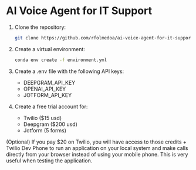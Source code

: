 # AI Voice Agent for IT Support

1. Clone the repository:

   ```bash
   git clone https://github.com/rfolmedoa/ai-voice-agent-for-it-support.git
   ```

2. Create a virtual environment: 

   ```bash
   conda env create -f environment.yml
   ```

3. Create a .env file with the following API keys:

   - DEEPGRAM_API_KEY
   - OPENAI_API_KEY
   - JOTFORM_API_KEY

4. Create a free trial account for:

   - Twilio ($15 usd)
   - Deepgram ($200 usd)
   - Jotform (5 forms)

(Optional) If you pay $20 on Twilio, you will have access to those credits + Twilio Dev Phone to run an application on your local system and make calls directly from your browser instead of using your mobile phone. This is very useful when testing the application.



